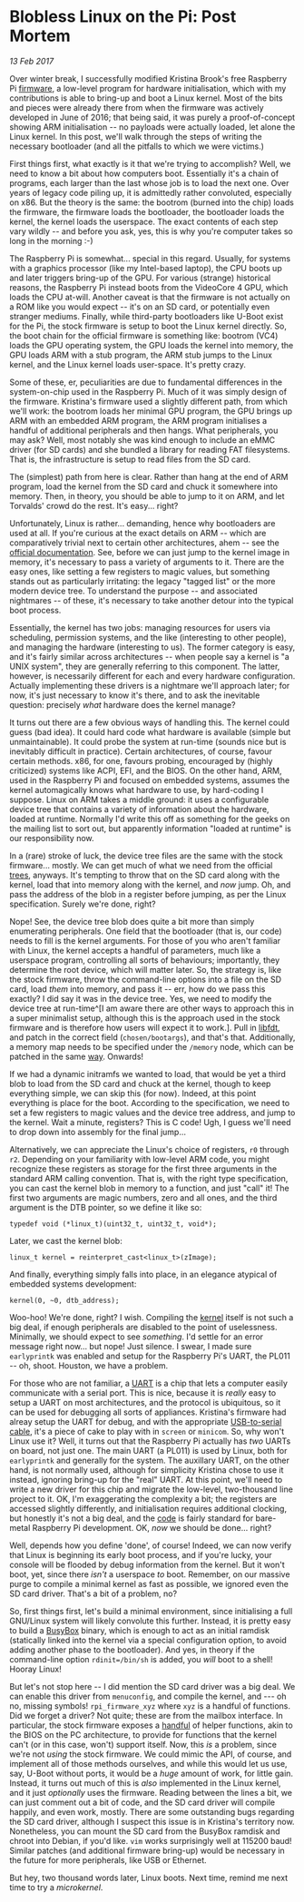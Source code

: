 Blobless Linux on the Pi: Post Mortem
==================
_13 Feb 2017_

Over winter break, I successfully modified Kristina Brook's free Raspberry Pi [firmware](https://github.com/christinaa/rpi-open-firmware), a low-level program for hardware initialisation, which with my contributions is able to bring-up and boot a Linux kernel. Most of the bits and pieces were already there from when the firmware was actively developed in June of 2016; that being said, it was purely a proof-of-concept showing ARM initialisation -- no payloads were actually loaded, let alone the Linux kernel. In this post, we'll walk through the steps of writing the necessary bootloader (and all the pitfalls to which we were victims.)

First things first, what exactly is it that we're trying to accomplish? Well, we need to know a bit about how computers boot. Essentially it's a chain of programs, each larger than the last whose job is to load the next one. Over years of legacy code piling up, it is admittedly rather convoluted, especially on x86. But the theory is the same: the bootrom (burned into the chip) loads the firmware, the firmware loads the bootloader, the bootloader loads the kernel, the kernel loads the userspace. The exact contents of each step vary wildly -- and before you ask, yes, this is why you're computer takes so long in the morning :-)

The Raspberry Pi is somewhat... special in this regard. Usually, for systems with a graphics processor (like my Intel-based laptop), the CPU boots up and later triggers bring-up of the GPU. For various (strange) historical reasons, the Raspberry Pi instead boots from the VideoCore 4 GPU, which loads the CPU at-will. Another caveat is that the firmware is not actually on a ROM like you would expect -- it's on an SD card, or potentially even stranger mediums. Finally, while third-party bootloaders like U-Boot exist for the Pi, the stock firmware is setup to boot the Linux kernel directly. So, the boot chain for the official firmware is something like: bootrom (VC4) loads the GPU operating system, the GPU loads the kernel into memory, the GPU loads ARM with a stub program, the ARM stub jumps to the Linux kernel, and the Linux kernel loads user-space. It's pretty crazy.

Some of these, er, peculiarities are due to fundamental differences in the system-on-chip used in the Raspberry Pi. Much of it was simply design of the firmware. Kristina's firmware used a slightly different path, from which we'll work: the bootrom loads her minimal GPU program, the GPU brings up ARM with an embedded ARM program, the ARM program initialises a handful of additional peripherals and then hangs. What peripherals, you may ask? Well, most notably she was kind enough to include an eMMC driver (for SD cards) and she bundled a library for reading FAT filesystems. That is, the infrastructure is setup to read files from the SD card.

The (simplest) path from here is clear. Rather than hang at the end of ARM program, load the kernel from the SD card and chuck it somewhere into memory. Then, in theory, you should be able to jump to it on ARM, and let Torvalds' crowd do the rest. It's easy... right?

Unfortunately, Linux is rather... demanding, hence why bootloaders are used at all. If you're curious at the exact details on ARM -- which are comparatively trivial next to certain other architectures, ahem -- see the [official documentation](https://github.com/anholt/linux/blob/rpi-4.4.y/Documentation/arm/Booting). See, before we can just jump to the kernel image in memory, it's necessary to pass a variety of arguments to it. There are the easy ones, like setting a few registers to magic values, but something stands out as particularly irritating: the legacy "tagged list" or the more modern device tree. To understand the purpose -- and associated nightmares -- of these, it's necessary to take another detour into the typical boot process.

Essentially, the kernel has two jobs: managing resources for users via scheduling, permission systems, and the like (interesting to other people), and managing the hardware (interesting to us). The former category is easy, and it's fairly similar across architectures -- when people say a kernel is "a UNIX system", they are generally referring to this component. The latter, however, is necessarily different for each and every hardware configuration. Actually implementing these drivers is a nightmare we'll approach later; for now, it's just necessary to know it's there, and to ask the inevitable question: precisely *what* hardware does the kernel manage?

It turns out there are a few obvious ways of handling this. The kernel could guess (bad idea). It could hard code what hardware is available (simple but unmaintainable). It could probe the system at run-time (sounds nice but is inevitably difficult in practice). Certain architectures, of course, favour certain methods. x86, for one, favours probing, encouraged by (highly criticized) systems like ACPI, EFI, and the BIOS. On the other hand, ARM, used in the Raspberry Pi and focused on embedded systems, assumes the kernel automagically knows what hardware to use, by hard-coding I suppose. Linux on ARM takes a middle ground: it uses a configurable device tree that contains a variety of information about the hardware, loaded at runtime. Normally I'd write this off as something for the geeks on the mailing list to sort out, but apparently information "loaded at runtime" is our responsibility now.

In a (rare) stroke of luck, the device tree files are the same with the stock firmware... mostly. We can get much of what we need from the official [trees](https://github.com/raspberrypi/firmware/blob/master/boot/bcm2709-rpi-2-b.dtb), anyways. It's tempting to throw that on the SD card along with the kernel, load that into memory along with the kernel, and *now* jump. Oh, and pass the address of the blob in a register before jumping, as per the Linux specification. Surely we're done, right?

Nope! See, the device tree blob does quite a bit more than simply enumerating peripherals. One field that the bootloader (that is, our code) needs to fill is the kernel arguments. For those of you who aren't familiar with Linux, the kernel accepts a handful of parameters, much like a userspace program, controlling all sorts of behaviours; importantly, they determine the root device, which will matter later. So, the strategy is, like the stock firmware, throw the command-line options into a file on the SD card, load *them* into memory, and pass it -- err, how do we pass this exactly? I did say it was in the device tree. Yes, we need to modify the device tree at run-time^[I am aware there are other ways to approach this in a super minimalist setup, although this is the approach used in the stock firmware and is therefore how users will expect it to work.]. Pull in [libfdt](https://github.com/dgibson/dtc/tree/master/libfdt), and patch in the correct field (`chosen/bootargs`), and that's that. Additionally, a memory map needs to be specified under the `/memory` node, which can be patched in the same [way](https://github.com/christinaa/rpi-open-firmware/blob/master/arm_chainloader/loader.cc#L74). Onwards!

If we had a dynamic initramfs we wanted to load, that would be yet a third blob to load from the SD card and chuck at the kernel, though to keep everything simple, we can skip this (for now). Indeed, at this point everything is place for the boot. According to the specification, we need to set a few registers to magic values and the device tree address, and jump to the kernel. Wait a minute, registers? This is C code! Ugh, I guess we'll need to drop down into assembly for the final jump...

Alternatively, we can appreciate the Linux's choice of registers, `r0` through `r2`. Depending on your familiarity with low-level ARM code, you might recognize these registers as storage for the first three arguments in the standard ARM calling convention. That is, with the right type specification, you can cast the kernel blob in memory to a function, and just "call" it! The first two arguments are magic numbers, zero and all ones, and the third argument is the DTB pointer, so we define it like so:

    typedef void (*linux_t)(uint32_t, uint32_t, void*);

Later, we cast the kernel blob:
    
    linux_t kernel = reinterpret_cast<linux_t>(zImage);

And finally, everything simply falls into place, in an elegance atypical of embedded systems development:

    kernel(0, ~0, dtb_address);

Woo-hoo! We're done, right? I wish. Compiling the [kernel](https://github.com/librepi/linux) itself is not such a big deal, if enough peripherals are disabled to the point of uselessness. Minimally, we should expect to see *something*. I'd settle for an error message right now... but nope! Just silence. I swear, I made sure `earlyprintk` was enabled and setup for the Raspberry Pi's UART, the PL011 -- oh, shoot. Houston, we have a problem.

For those who are not familiar, a [UART](https://en.wikipedia.org/wiki/UART) is a chip that lets a computer easily communicate with a serial port. This is nice, because it is *really* easy to setup a UART on most architectures, and the protocol is ubiquitous, so it can be used for debugging all sorts of appliances. Kristina's firmware had alreay setup the UART for debug, and with the appropriate [USB-to-serial cable](https://www.adafruit.com/products/954), it's a piece of cake to play with in `screen` or `minicom`. So, why won't Linux use it? Well, it turns out that the Raspberry Pi actually has *two* UARTs on board, not just one. The main UART (a PL011) is used by Linux, both for `earlyprintk` and generally for the system. The auxillary UART, on the other hand, is not normally used, although for simplicity Kristina chose to use it instead, ignoring bring-up for the "real" UART. At this point, we'll need to write a new driver for this chip and migrate the low-level, two-thousand line project to it. OK, I'm exaggerating the complexity a bit; the registers are accessed slightly differently, and initialisation requires additional clocking, but honestly it's not a big deal, and the [code](https://github.com/christinaa/rpi-open-firmware/blob/master/romstage.c#L25-L73) is fairly standard for bare-metal Raspberry Pi development. OK, *now* we should be done... right?

Well, depends how you define 'done', of course! Indeed, we can now verify that Linux is beginning its early boot process, and if you're lucky, your console will be flooded by debug information from the kernel. But it won't boot, yet, since there *isn't* a userspace *to* boot. Remember, on our massive purge to compile a minimal kernel as fast as possible, we ignored even the SD card driver. That's a bit of a problem, no?

So, first things first, let's build a minimal environment, since initialising a full GNU/Linux system will likely convolute this further. Instead, it is pretty easy to build a [BusyBox](https://www.busybox.net/) binary, which is enough to act as an initial ramdisk (statically linked into the kernel via a special configuration option, to avoid adding another phase to the bootloader). And yes, in theory if the command-line option `rdinit=/bin/sh` is added, you *will* boot to a shell! Hooray Linux!

But let's not stop here -- I did mention the SD card driver was a big deal. We can enable this driver from `menuconfig`, and compile the kernel, and --- oh no, missing symbols! `rpi_firmware_xyz` where `xyz` is a handful of functions. Did we forget a driver? Not quite; these are from the mailbox interface. In particular, the stock firmware exposes a [handful](https://github.com/raspberrypi/firmware/wiki/Mailbox-property-interface) of helper functions, akin to the BIOS on the PC architecture, to provide for functions that the kernel can't (or in this case, won't) support itself. Now, this *is* a problem, since we're not *using* the stock firmware. We could mimic the API, of course, and implement all of those methods ourselves, and while this would let us use, say, U-Boot without ports, it would be a *huge* amount of work, for little gain. Instead, it turns out much of this is *also* implemented in the Linux kernel, and it just *optionally* uses the firmware. Reading between the lines a bit, we can just comment out a bit of code, and the SD card driver will compile happily, and even work, mostly. There are some outstanding bugs regarding the SD card driver, although I suspect this issue is in Kristina's territory now. Nonetheless, you can mount the SD card from the BusyBox ramdisk and chroot into Debian, if you'd like. `vim` works surprisingly well at 115200 baud! Similar patches (and additional firmware bring-up) would be necessary in the future for more peripherals, like USB or Ethernet.

But hey, two thousand words later, Linux boots. Next time, remind me next time to try a *microkernel*.
